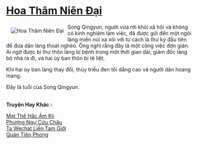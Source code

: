<a href="https://truyentiki.com/hoa-tham-nien-dai.33916/" title="Hoa Thâm Niên Đại"><h1>Hoa Thâm Niên Đại</h1></a><div style="display:table"><img align="right" style="float: left; padding: 10px;" src="https://truyentiki.com/a/img/str/src/33916.jpg" alt="Hoa Thâm Niên Đại">Song Qingyun, người vừa rời khỏi xã hội và không có kinh nghiệm làm việc, đã được gửi đến một ngôi làng miền núi xa xôi với tư cách là thư ký đầu tiên để đưa dân làng thoát nghèo. Ông nghĩ rằng đây là một công việc đơn giản. Ai ngờ được bí thư thôn làng bị bệnh trong một thời gian dài, giám đốc làng bỏ nhà ra đi, và hai ủy ban thôn bị tê liệt. <p></p> Khi hai ủy ban làng thay đổi, thủy triều đen tối dâng cao và người dân hoang mang. <p></p> Đây là tuổi của Song Qingyun.</div><p><br><b>Truyện Hay Khác :</b></p><a href="https://truyentiki.com/mat-the-hac-am-ky.33915/" alt="Mạt Thế Hắc Ám Kỷ">Mạt Thế Hắc Ám Kỷ</a><br/><a href="https://truyentiki.wordpress.com/2020/06/08/phuong-ngu-cuu-chau/" alt="Phượng Ngự Cửu Châu">Phượng Ngự Cửu Châu</a><br/><a href="https://github.com/nownovels/top500/tree/master/truyenhay/33505/" alt="Ta Wechat Liền Tam Giới">Ta Wechat Liền Tam Giới</a><br/><a href="https://truyentiki.wordpress.com/2020/06/08/quan-tien-phong/" alt="Quân Tiên Phong">Quân Tiên Phong</a><br/>